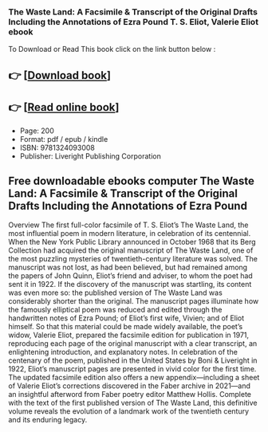 ### The Waste Land: A Facsimile & Transcript of the Original Drafts Including the Annotations of Ezra Pound T. S. Eliot, Valerie Eliot ebook

To Download or Read This book click on the link button below :

## 👉  [**[Download book](http://get-pdfs.com/download.php?group=book&from=github.com&id=652210&lnk=1081 "Download book")**]

## 👉  [**[Read online book](http://get-pdfs.com/download.php?group=book&from=github.com&id=652210&lnk=1081 "Read online book")**]


* Page: 200
* Format: pdf / epub / kindle
* ISBN: 9781324093008
* Publisher: Liveright Publishing Corporation



## Free downloadable ebooks computer The Waste Land: A Facsimile & Transcript of the Original Drafts Including the Annotations of Ezra Pound


Overview
The first full-color facsimile of T. S. Eliot’s The Waste Land, the most influential poem in modern literature, in celebration of its centennial. When the New York Public Library announced in October 1968 that its Berg Collection had acquired the original manuscript of The Waste Land, one of the most puzzling mysteries of twentieth-century literature was solved. The manuscript was not lost, as had been believed, but had remained among the papers of John Quinn, Eliot’s friend and adviser, to whom the poet had sent it in 1922. If the discovery of the manuscript was startling, its content was even more so: the published version of The Waste Land was considerably shorter than the original. The manuscript pages illuminate how the famously elliptical poem was reduced and edited through the handwritten notes of Ezra Pound; of Eliot’s first wife, Vivien; and of Eliot himself. So that this material could be made widely available, the poet’s widow, Valerie Eliot, prepared the facsimile edition for publication in 1971, reproducing each page of the original manuscript with a clear transcript, an enlightening introduction, and explanatory notes. In celebration of the centenary of the poem, published in the United States by Boni &amp; Liveright in 1922, Eliot’s manuscript pages are presented in vivid color for the first time. The updated facsimile edition also offers a new appendix—including a sheet of Valerie Eliot’s corrections discovered in the Faber archive in 2021—and an insightful afterword from Faber poetry editor Matthew Hollis. Complete with the text of the first published version of The Waste Land, this definitive volume reveals the evolution of a landmark work of the twentieth century and its enduring legacy.



